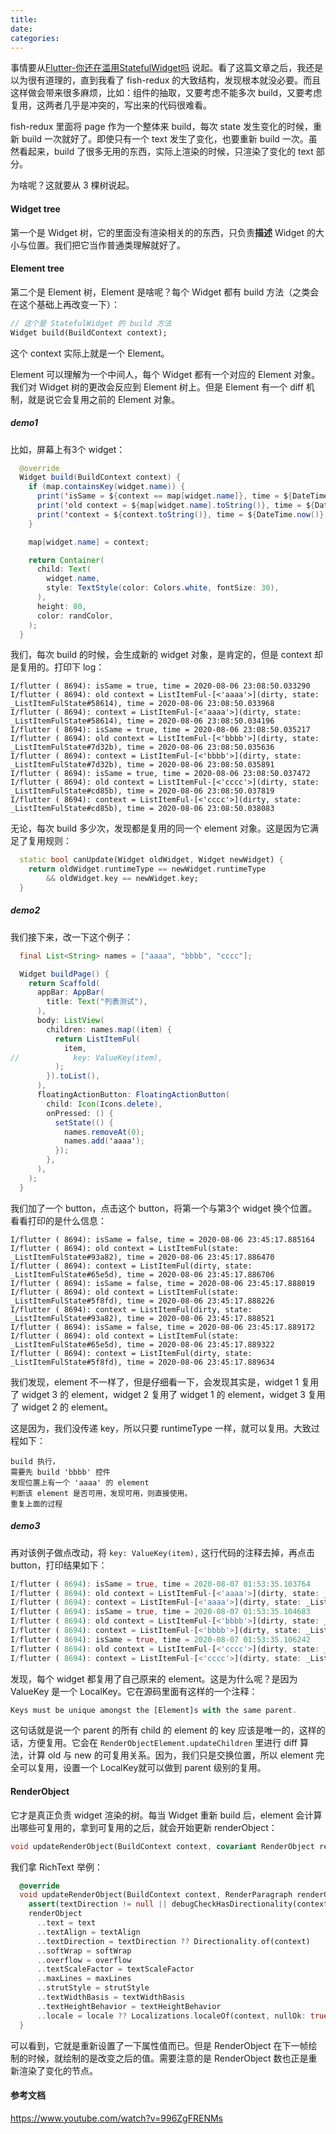 ```yaml
---
title: 
date:
categories:
---
```


事情要从[Flutter-你还在滥用StatefulWidget吗](https://lizhaoxuan.github.io/2019/01/02/Flutter-你还在滥用StatefulWidget吗/) 说起。看了这篇文章之后，我还是以为很有道理的，直到我看了 fish-redux 的大致结构，发现根本就没必要。而且这样做会带来很多麻烦，比如：组件的抽取，又要考虑不能多次 build，又要考虑复用，这两者几乎是冲突的，写出来的代码很难看。

fish-redux 里面将 page 作为一个整体来 build，每次 state 发生变化的时候，重新 build 一次就好了。即使只有一个 text 发生了变化，也要重新 build 一次。虽然看起来，build 了很多无用的东西，实际上渲染的时候，只渲染了变化的 text 部分。

为啥呢？这就要从 3 棵树说起。

#### Widget tree

第一个是 Widget 树，它的里面没有渲染相关的的东西，只负责**描述** Widget 的大小与位置。我们把它当作普通类理解就好了。

#### Element  tree

第二个是 Element 树，Element 是啥呢？每个 Widget 都有 build 方法（之类会在这个基础上再改变一下）：

```dart
// 这个是 StatefulWidget 的 build 方法
Widget build(BuildContext context);
```

这个 context 实际上就是一个 Element。

Element 可以理解为一个中间人，每个 Widget 都有一个对应的 Element 对象。我们对 Widget 树的更改会反应到 Element 树上。但是 Element 有一个 diff 机制，就是说它会复用之前的 Element 对象。

##### demo1

比如，屏幕上有3个 widget：

```java
  @override
  Widget build(BuildContext context) {
    if (map.containsKey(widget.name)) {
      print('isSame = ${context == map[widget.name]}, time = ${DateTime.now()}');
      print('old context = ${map[widget.name].toString()}, time = ${DateTime.now()}');
      print('context = ${context.toString()}, time = ${DateTime.now()}');
    }

    map[widget.name] = context;

    return Container(
      child: Text(
        widget.name,
        style: TextStyle(color: Colors.white, fontSize: 30),
      ),
      height: 80,
      color: randColor,
    );
  }
```

我们，每次 build 的时候，会生成新的 widget 对象，是肯定的，但是 context 却是复用的。打印下 log：

```
I/flutter ( 8694): isSame = true, time = 2020-08-06 23:08:50.033290
I/flutter ( 8694): old context = ListItemFul-[<'aaaa'>](dirty, state: _ListItemFulState#58614), time = 2020-08-06 23:08:50.033968
I/flutter ( 8694): context = ListItemFul-[<'aaaa'>](dirty, state: _ListItemFulState#58614), time = 2020-08-06 23:08:50.034196
I/flutter ( 8694): isSame = true, time = 2020-08-06 23:08:50.035217
I/flutter ( 8694): old context = ListItemFul-[<'bbbb'>](dirty, state: _ListItemFulState#7d32b), time = 2020-08-06 23:08:50.035636
I/flutter ( 8694): context = ListItemFul-[<'bbbb'>](dirty, state: _ListItemFulState#7d32b), time = 2020-08-06 23:08:50.035891
I/flutter ( 8694): isSame = true, time = 2020-08-06 23:08:50.037472
I/flutter ( 8694): old context = ListItemFul-[<'cccc'>](dirty, state: _ListItemFulState#cd85b), time = 2020-08-06 23:08:50.037819
I/flutter ( 8694): context = ListItemFul-[<'cccc'>](dirty, state: _ListItemFulState#cd85b), time = 2020-08-06 23:08:50.038083
```

无论，每次 build 多少次，发现都是复用的同一个 element 对象。这是因为它满足了复用规则：

```dart
  static bool canUpdate(Widget oldWidget, Widget newWidget) {
    return oldWidget.runtimeType == newWidget.runtimeType
        && oldWidget.key == newWidget.key;
  }
```

##### demo2

我们接下来，改一下这个例子：

```java
  final List<String> names = ["aaaa", "bbbb", "cccc"]; 

  Widget buildPage() {
    return Scaffold(
      appBar: AppBar(
        title: Text("列表测试"),
      ),
      body: ListView(
        children: names.map((item) {
          return ListItemFul(
            item,
//            key: ValueKey(item),
          );
        }).toList(),
      ),
      floatingActionButton: FloatingActionButton(
        child: Icon(Icons.delete),
        onPressed: () {
          setState(() {
            names.removeAt(0);
            names.add('aaaa');
          });
        },
      ),
    );
  }
```

我们加了一个 button，点击这个 button，将第一个与第3个 widget 换个位置。看看打印的是什么信息：

```
I/flutter ( 8694): isSame = false, time = 2020-08-06 23:45:17.885164
I/flutter ( 8694): old context = ListItemFul(state: _ListItemFulState#93a82), time = 2020-08-06 23:45:17.886470
I/flutter ( 8694): context = ListItemFul(dirty, state: _ListItemFulState#65e5d), time = 2020-08-06 23:45:17.886706
I/flutter ( 8694): isSame = false, time = 2020-08-06 23:45:17.888019
I/flutter ( 8694): old context = ListItemFul(state: _ListItemFulState#5f8fd), time = 2020-08-06 23:45:17.888226
I/flutter ( 8694): context = ListItemFul(dirty, state: _ListItemFulState#93a82), time = 2020-08-06 23:45:17.888521
I/flutter ( 8694): isSame = false, time = 2020-08-06 23:45:17.889172
I/flutter ( 8694): old context = ListItemFul(state: _ListItemFulState#65e5d), time = 2020-08-06 23:45:17.889322
I/flutter ( 8694): context = ListItemFul(dirty, state: _ListItemFulState#5f8fd), time = 2020-08-06 23:45:17.889634
```

我们发现，element 不一样了，但是仔细看一下，会发现其实是，widget 1 复用了 widget 3 的 element，widget 2 复用了 widget 1 的 element，widget 3 复用了 widget 2 的 element。

这是因为，我们没传递 key，所以只要 runtimeType 一样，就可以复用。大致过程如下：

```
build 执行，
需要先 build 'bbbb' 控件
发现位置上有一个 'aaaa' 的 element
判断该 element 是否可用，发现可用，则直接使用。
重复上面的过程
```

##### demo3

再对该例子做点改动，将 `key: ValueKey(item),` 这行代码的注释去掉，再点击 button，打印结果如下：

```dart
I/flutter ( 8694): isSame = true, time = 2020-08-07 01:53:35.103764
I/flutter ( 8694): old context = ListItemFul-[<'aaaa'>](dirty, state: _ListItemFulState#28e81), time = 2020-08-07 01:53:35.104217
I/flutter ( 8694): context = ListItemFul-[<'aaaa'>](dirty, state: _ListItemFulState#28e81), time = 2020-08-07 01:53:35.104387
I/flutter ( 8694): isSame = true, time = 2020-08-07 01:53:35.104683
I/flutter ( 8694): old context = ListItemFul-[<'bbbb'>](dirty, state: _ListItemFulState#6e7c6), time = 2020-08-07 01:53:35.104839
I/flutter ( 8694): context = ListItemFul-[<'bbbb'>](dirty, state: _ListItemFulState#6e7c6), time = 2020-08-07 01:53:35.105229
I/flutter ( 8694): isSame = true, time = 2020-08-07 01:53:35.106242
I/flutter ( 8694): old context = ListItemFul-[<'cccc'>](dirty, state: _ListItemFulState#ab41f), time = 2020-08-07 01:53:35.106712
I/flutter ( 8694): context = ListItemFul-[<'cccc'>](dirty, state: _ListItemFulState#ab41f), time = 2020-08-07 01:53:35.106977
```

发现，每个 widget 都复用了自己原来的 element。这是为什么呢？是因为 ValueKey 是一个 LocalKey。它在源码里面有这样的一个注释：

```dart
Keys must be unique amongst the [Element]s with the same parent.
```

这句话就是说一个 parent 的所有 child 的 element 的 key 应该是唯一的，这样的话，方便复用。它会在 `RenderObjectElement.updateChildren` 里进行 diff 算法，计算 old 与 new 的可复用关系。因为，我们只是交换位置，所以 element 完全可以复用，设置一个 LocalKey就可以做到 parent 级别的复用。



#### RenderObject 

它才是真正负责 widget 渲染的树。每当 Widget 重新 build 后，element 会计算出哪些可复用的，拿到可复用的之后，就会开始更新 renderObject：

```dart
void updateRenderObject(BuildContext context, covariant RenderObject renderObject) { }
```

我们拿 RichText 举例：

```dart
  @override
  void updateRenderObject(BuildContext context, RenderParagraph renderObject) {
    assert(textDirection != null || debugCheckHasDirectionality(context));
    renderObject
      ..text = text
      ..textAlign = textAlign
      ..textDirection = textDirection ?? Directionality.of(context)
      ..softWrap = softWrap
      ..overflow = overflow
      ..textScaleFactor = textScaleFactor
      ..maxLines = maxLines
      ..strutStyle = strutStyle
      ..textWidthBasis = textWidthBasis
      ..textHeightBehavior = textHeightBehavior
      ..locale = locale ?? Localizations.localeOf(context, nullOk: true);
  }
```

可以看到，它就是重新设置了一下属性值而已。但是 RenderObject  在下一帧绘制的时候，就绘制的是改变之后的值。需要注意的是 RenderObject 数也正是重新渲染了变化的节点。



#### 参考文档

https://www.youtube.com/watch?v=996ZgFRENMs